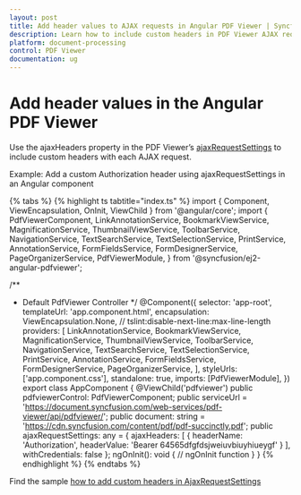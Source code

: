 ```yaml
---
layout: post
title: Add header values to AJAX requests in Angular PDF Viewer | Syncfusion
description: Learn how to include custom headers in PDF Viewer AJAX requests using ajaxRequestSettings and ajaxHeaders in the Angular PDF Viewer component.
platform: document-processing
control: PDF Viewer
documentation: ug
---
```


# Add header values in the Angular PDF Viewer

Use the ajaxHeaders property in the PDF Viewer’s [ajaxRequestSettings](https://ej2.syncfusion.com/angular/documentation/api/pdfviewer/#ajaxrequestsettings) to include custom headers with each AJAX request.

Example: Add a custom Authorization header using ajaxRequestSettings in an Angular component

{% tabs %}
{% highlight ts tabtitle="index.ts" %}
import { Component, ViewEncapsulation, OnInit, ViewChild } from '@angular/core';
import {
  PdfViewerComponent,
  LinkAnnotationService,
  BookmarkViewService,
  MagnificationService,
  ThumbnailViewService,
  ToolbarService,
  NavigationService,
  TextSearchService,
  TextSelectionService,
  PrintService,
  AnnotationService,
  FormFieldsService,
  FormDesignerService,
  PageOrganizerService,
  PdfViewerModule,
} from '@syncfusion/ej2-angular-pdfviewer';

/**
 * Default PdfViewer Controller
 */
@Component({
  selector: 'app-root',
  templateUrl: 'app.component.html',
  encapsulation: ViewEncapsulation.None,
  // tslint:disable-next-line:max-line-length
  providers: [
    LinkAnnotationService,
    BookmarkViewService,
    MagnificationService,
    ThumbnailViewService,
    ToolbarService,
    NavigationService,
    TextSearchService,
    TextSelectionService,
    PrintService,
    AnnotationService,
    FormFieldsService,
    FormDesignerService,
    PageOrganizerService,
  ],
  styleUrls: ['app.component.css'],
  standalone: true,
  imports: [PdfViewerModule],
})
export class AppComponent {
  @ViewChild('pdfviewer')
  public pdfviewerControl: PdfViewerComponent;
  public serviceUrl = 'https://document.syncfusion.com/web-services/pdf-viewer/api/pdfviewer/';
  public document: string = 'https://cdn.syncfusion.com/content/pdf/pdf-succinctly.pdf';
    public ajaxRequestSettings: any = {
      ajaxHeaders: [
        {
          headerName: 'Authorization',
          headerValue: 'Bearer 64565dfgfdsjweiuvbiuyhiueygf'
        }
      ],
      withCredentials: false
    };
  ngOnInit(): void {
    // ngOnInit function
  }
}
{% endhighlight %}
{% endtabs %}

Find the sample [how to add custom headers in AjaxRequestSettings](https://stackblitz.com/edit/angular-pfdpfdzq-o4b3dlur?file=src%2Fapp.component.html,src%2Fapp.component.ts,node_modules%2F%40syncfusion%2Fej2-pdfviewer%2Fsrc%2Fpdfviewer%2Fpdfviewer-model.d.ts,src%2Findex.html)
